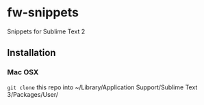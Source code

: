 fw-snippets
===========

Snippets for Sublime Text 2


## Installation

### Mac OSX

  `git clone` this repo into ~/Library/Application Support/Sublime Text 3/Packages/User/
